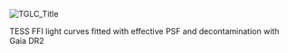 ![TGLC_Title](https://user-images.githubusercontent.com/49893001/139602713-7b49ea93-4795-45f6-a2b0-ca662f84eb68.png)

TESS FFI light curves fitted with effective PSF and decontamination with Gaia DR2 
